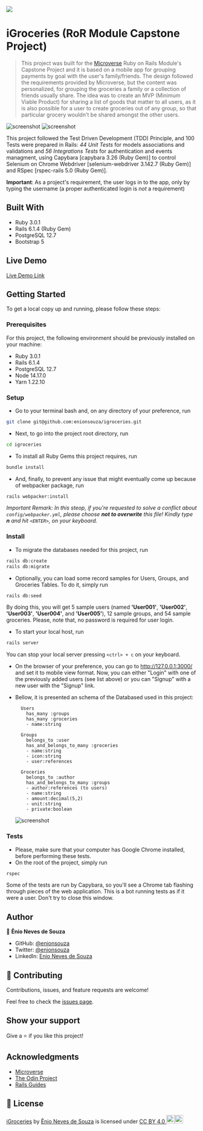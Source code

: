 ![](https://img.shields.io/badge/Microverse-blueviolet)

# iGroceries (RoR Module Capstone Project)

> This project was built for the [Microverse](https://www.microverse.org/) Ruby on Rails Module's Capstone Project and it is based on a mobile app for grouping payments by goal with the user's family/friends. The design followed the requirements provided by Microverse, but the content was personalized, for grouping the groceries a family or a collection of friends usually share. The idea was to create an MVP (Minimum Viable Product) for sharing a list of goods that matter to all users, as it is also possible for a user to create groceries out of any group, so that particular grocery wouldn't be shared amongst the other users.

![screenshot](./docs/screenshot1.png)
![screenshot](./docs/screenshot2.png)

This project followed the Test Driven Development (TDD) Principle, and 100 Tests were prepared in Rails: _44 Unit Tests_ for models associations and validations and _56 Integrations Tests_ for authentication and events managment, using Capybara [capybara 3.26 (Ruby Gem)] to control Selenium on Chrome Webdriver [selenium-webdriver 3.142.7 (Ruby Gem)] and RSpec [rspec-rails 5.0 (Ruby Gem)].

**Important**: As a project's requirement, the user logs in to the app, only by typing the username (a proper authenticated login is _not_ a requirement)

## Built With

- Ruby 3.0.1
- Rails 6.1.4 (Ruby Gem)
- PostgreSQL 12.7
- Bootstrap 5

## Live Demo

[Live Demo Link](https://stormy-stream-83904.herokuapp.com/)

## Getting Started

To get a local copy up and running, please follow these steps:

### Prerequisites

For this project, the following environment should be previously installed on your machine:

- Ruby 3.0.1
- Rails 6.1.4
- PostgreSQL 12.7
- Node 14.17.0
- Yarn 1.22.10

### Setup

- Go to your terminal bash and, on any directory of your preference, run

```sh
git clone git@github.com:enionsouza/igroceries.git
```

- Next, to go into the project root directory, run

```sh
cd igroceries
```

- To install all Ruby Gems this project requires, run

```sh
bundle install
```

- And, finally, to prevent any issue that might eventually come up because of webpacker package, run

```sh
rails webpacker:install
```

_Important Remark: In this steop, if you're requested to solve a conflict about `config/webpacker.yml`, please choose **not to overwrite** this file! Kindly type **n** and hit `<ENTER>`, on your keyboard._

### Install

- To migrate the databases needed for this project, run

```sh
rails db:create
rails db:migrate
```

- Optionally, you can load some record samples for Users, Groups, and Groceries Tables. To do it, simply run

```sh
rails db:seed
```

By doing this, you will get 5 sample users (named **'User001'**, **'User002'**, **'User003'**, **'User004'**, and **'User005'**), 12 sample groups, and 54 sample groceries. Please, note that, no password is required for user login.

- To start your local host, run

```sh
rails server
```

You can stop your local server pressing `<ctrl> + c` on your keyboard.

- On the browser of your preference, you can go to http://127.0.0.1:3000/ and set it to mobile view format. Now, you can either "Login" with one of the previously added users (see list above) or you can "Signup" with a new user with the "Signup" link.

- Bellow, it is presented an schema of the Databased used in this project:

        Users
          has_many :groups
          has_many :groceries
          - name:string

        Groups
          belongs_to :user
          has_and_belongs_to_many :groceries
          - name:string
          - icon:string
          - user:references

        Groceries
          belongs_to :author
          has_and_belongs_to_many :groups
          - author:references (to users)
          - name:string
          - amount:decimal(5,2)
          - unit:string
          - private:boolean

  ![screenshot](./docs/iGroceries-ERD.png)

### Tests

- Please, make sure that your computer has Google Chrome installed, before performing these tests.
- On the root of the project, simply run

```sh
rspec
```

Some of the tests are run by Capybara, so you'll see a Chrome tab flashing through pieces of the web application. This is a bot running tests as if it were a user. Don't try to close this window.

## Author

👤 **Ênio Neves de Souza**

- GitHub: [@enionsouza](https://github.com/enionsouza)
- Twitter: [@enionsouza](https://twitter.com/enionsouza)
- LinkedIn: [Enio Neves de Souza](https://www.linkedin.com/in/enio-neves-de-souza/)

## 🤝 Contributing

Contributions, issues, and feature requests are welcome!

Feel free to check the [issues page](https://github.com/enionsouza/igroceries/issues).

## Show your support

Give a ⭐️ if you like this project!

## Acknowledgments

- [Microverse](https://www.microverse.org/)
- [The Odin Project](https://www.theodinproject.com/)
- [Rails Guides](https://guides.rubyonrails.org/index.html)

## 📝 License

 <p xmlns:cc="http://creativecommons.org/ns#" xmlns:dct="http://purl.org/dc/terms/"><a property="dct:title" rel="cc:attributionURL" href="https://github.com/enionsouza/igroceries/">iGroceries</a> by <a rel="cc:attributionURL dct:creator" property="cc:attributionName" href="https://github.com/enionsouza/">Ênio Neves de Souza</a> is licensed under <a href="http://creativecommons.org/licenses/by/4.0/?ref=chooser-v1" target="_blank" rel="license noopener noreferrer" style="display:inline-block;">CC BY 4.0 <img width="22" src="https://mirrors.creativecommons.org/presskit/icons/cc.svg?ref=chooser-v1"><img width="22" src="https://mirrors.creativecommons.org/presskit/icons/by.svg?ref=chooser-v1"></a></p>
